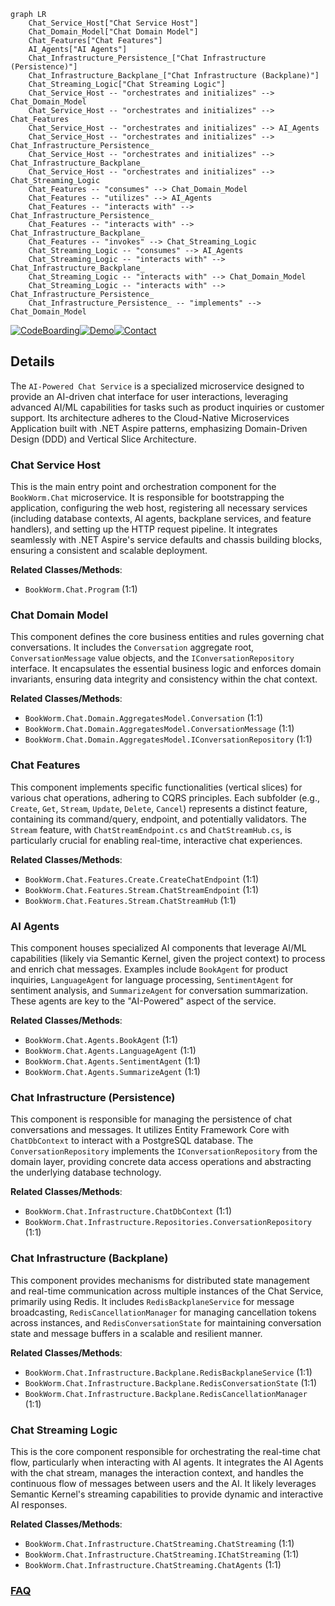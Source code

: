 ```mermaid
graph LR
    Chat_Service_Host["Chat Service Host"]
    Chat_Domain_Model["Chat Domain Model"]
    Chat_Features["Chat Features"]
    AI_Agents["AI Agents"]
    Chat_Infrastructure_Persistence_["Chat Infrastructure (Persistence)"]
    Chat_Infrastructure_Backplane_["Chat Infrastructure (Backplane)"]
    Chat_Streaming_Logic["Chat Streaming Logic"]
    Chat_Service_Host -- "orchestrates and initializes" --> Chat_Domain_Model
    Chat_Service_Host -- "orchestrates and initializes" --> Chat_Features
    Chat_Service_Host -- "orchestrates and initializes" --> AI_Agents
    Chat_Service_Host -- "orchestrates and initializes" --> Chat_Infrastructure_Persistence_
    Chat_Service_Host -- "orchestrates and initializes" --> Chat_Infrastructure_Backplane_
    Chat_Service_Host -- "orchestrates and initializes" --> Chat_Streaming_Logic
    Chat_Features -- "consumes" --> Chat_Domain_Model
    Chat_Features -- "utilizes" --> AI_Agents
    Chat_Features -- "interacts with" --> Chat_Infrastructure_Persistence_
    Chat_Features -- "interacts with" --> Chat_Infrastructure_Backplane_
    Chat_Features -- "invokes" --> Chat_Streaming_Logic
    Chat_Streaming_Logic -- "consumes" --> AI_Agents
    Chat_Streaming_Logic -- "interacts with" --> Chat_Infrastructure_Backplane_
    Chat_Streaming_Logic -- "interacts with" --> Chat_Domain_Model
    Chat_Streaming_Logic -- "interacts with" --> Chat_Infrastructure_Persistence_
    Chat_Infrastructure_Persistence_ -- "implements" --> Chat_Domain_Model
```

[![CodeBoarding](https://img.shields.io/badge/Generated%20by-CodeBoarding-9cf?style=flat-square)](https://github.com/CodeBoarding/GeneratedOnBoardings)[![Demo](https://img.shields.io/badge/Try%20our-Demo-blue?style=flat-square)](https://www.codeboarding.org/demo)[![Contact](https://img.shields.io/badge/Contact%20us%20-%20contact@codeboarding.org-lightgrey?style=flat-square)](mailto:contact@codeboarding.org)

## Details

The `AI-Powered Chat Service` is a specialized microservice designed to provide an AI-driven chat interface for user interactions, leveraging advanced AI/ML capabilities for tasks such as product inquiries or customer support. Its architecture adheres to the Cloud-Native Microservices Application built with .NET Aspire patterns, emphasizing Domain-Driven Design (DDD) and Vertical Slice Architecture.

### Chat Service Host
This is the main entry point and orchestration component for the `BookWorm.Chat` microservice. It is responsible for bootstrapping the application, configuring the web host, registering all necessary services (including database contexts, AI agents, backplane services, and feature handlers), and setting up the HTTP request pipeline. It integrates seamlessly with .NET Aspire's service defaults and chassis building blocks, ensuring a consistent and scalable deployment.


**Related Classes/Methods**:

- `BookWorm.Chat.Program` (1:1)


### Chat Domain Model
This component defines the core business entities and rules governing chat conversations. It includes the `Conversation` aggregate root, `ConversationMessage` value objects, and the `IConversationRepository` interface. It encapsulates the essential business logic and enforces domain invariants, ensuring data integrity and consistency within the chat context.


**Related Classes/Methods**:

- `BookWorm.Chat.Domain.AggregatesModel.Conversation` (1:1)
- `BookWorm.Chat.Domain.AggregatesModel.ConversationMessage` (1:1)
- `BookWorm.Chat.Domain.AggregatesModel.IConversationRepository` (1:1)


### Chat Features
This component implements specific functionalities (vertical slices) for various chat operations, adhering to CQRS principles. Each subfolder (e.g., `Create`, `Get`, `Stream`, `Update`, `Delete`, `Cancel`) represents a distinct feature, containing its command/query, endpoint, and potentially validators. The `Stream` feature, with `ChatStreamEndpoint.cs` and `ChatStreamHub.cs`, is particularly crucial for enabling real-time, interactive chat experiences.


**Related Classes/Methods**:

- `BookWorm.Chat.Features.Create.CreateChatEndpoint` (1:1)
- `BookWorm.Chat.Features.Stream.ChatStreamEndpoint` (1:1)
- `BookWorm.Chat.Features.Stream.ChatStreamHub` (1:1)


### AI Agents
This component houses specialized AI components that leverage AI/ML capabilities (likely via Semantic Kernel, given the project context) to process and enrich chat messages. Examples include `BookAgent` for product inquiries, `LanguageAgent` for language processing, `SentimentAgent` for sentiment analysis, and `SummarizeAgent` for conversation summarization. These agents are key to the "AI-Powered" aspect of the service.


**Related Classes/Methods**:

- `BookWorm.Chat.Agents.BookAgent` (1:1)
- `BookWorm.Chat.Agents.LanguageAgent` (1:1)
- `BookWorm.Chat.Agents.SentimentAgent` (1:1)
- `BookWorm.Chat.Agents.SummarizeAgent` (1:1)


### Chat Infrastructure (Persistence)
This component is responsible for managing the persistence of chat conversations and messages. It utilizes Entity Framework Core with `ChatDbContext` to interact with a PostgreSQL database. The `ConversationRepository` implements the `IConversationRepository` from the domain layer, providing concrete data access operations and abstracting the underlying database technology.


**Related Classes/Methods**:

- `BookWorm.Chat.Infrastructure.ChatDbContext` (1:1)
- `BookWorm.Chat.Infrastructure.Repositories.ConversationRepository` (1:1)


### Chat Infrastructure (Backplane)
This component provides mechanisms for distributed state management and real-time communication across multiple instances of the Chat Service, primarily using Redis. It includes `RedisBackplaneService` for message broadcasting, `RedisCancellationManager` for managing cancellation tokens across instances, and `RedisConversationState` for maintaining conversation state and message buffers in a scalable and resilient manner.


**Related Classes/Methods**:

- `BookWorm.Chat.Infrastructure.Backplane.RedisBackplaneService` (1:1)
- `BookWorm.Chat.Infrastructure.Backplane.RedisConversationState` (1:1)
- `BookWorm.Chat.Infrastructure.Backplane.RedisCancellationManager` (1:1)


### Chat Streaming Logic
This is the core component responsible for orchestrating the real-time chat flow, particularly when interacting with AI agents. It integrates the AI Agents with the chat stream, manages the interaction context, and handles the continuous flow of messages between users and the AI. It likely leverages Semantic Kernel's streaming capabilities to provide dynamic and interactive AI responses.


**Related Classes/Methods**:

- `BookWorm.Chat.Infrastructure.ChatStreaming.ChatStreaming` (1:1)
- `BookWorm.Chat.Infrastructure.ChatStreaming.IChatStreaming` (1:1)
- `BookWorm.Chat.Infrastructure.ChatStreaming.ChatAgents` (1:1)




### [FAQ](https://github.com/CodeBoarding/GeneratedOnBoardings/tree/main?tab=readme-ov-file#faq)
